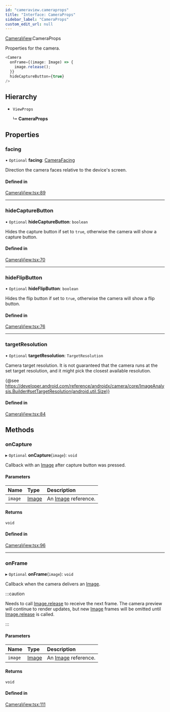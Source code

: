 ```yaml
---
id: "cameraview.cameraprops"
title: "Interface: CameraProps"
sidebar_label: "CameraProps"
custom_edit_url: null
---
```


[CameraView](../modules/cameraview.md).CameraProps

Properties for the camera.

```typescript
<Camera
  onFrame={(image: Image) => {
    image.release();
  }}
  hideCaptureButton={true}
/>
```

## Hierarchy

- `ViewProps`

  ↳ **CameraProps**

## Properties

### facing

• `Optional` **facing**: [CameraFacing](../enums/cameraview.camerafacing.md)

Direction the camera faces relative to the device's screen.

#### Defined in

[CameraView.tsx:89](https://github.com/pytorch/live/blob/f270d5c/react-native-pytorch-core/src/CameraView.tsx#L89)

___

### hideCaptureButton

• `Optional` **hideCaptureButton**: `boolean`

Hides the capture button if set to `true`, otherwise the camera will show
a capture button.

#### Defined in

[CameraView.tsx:70](https://github.com/pytorch/live/blob/f270d5c/react-native-pytorch-core/src/CameraView.tsx#L70)

___

### hideFlipButton

• `Optional` **hideFlipButton**: `boolean`

Hides the flip button if set to `true`, otherwise the camera will show
a flip button.

#### Defined in

[CameraView.tsx:76](https://github.com/pytorch/live/blob/f270d5c/react-native-pytorch-core/src/CameraView.tsx#L76)

___

### targetResolution

• `Optional` **targetResolution**: `TargetResolution`

Camera target resolution. It is not guaranteed that the camera runs at the
set target resolution, and it might pick the closest available resolution.

{@see https://developer.android.com/reference/androidx/camera/core/ImageAnalysis.Builder#setTargetResolution(android.util.Size)}

#### Defined in

[CameraView.tsx:84](https://github.com/pytorch/live/blob/f270d5c/react-native-pytorch-core/src/CameraView.tsx#L84)

## Methods

### onCapture

▸ `Optional` **onCapture**(`image`): `void`

Callback with an [Image](imagemodule.image.md) after capture button was pressed.

#### Parameters

| Name | Type | Description |
| :------ | :------ | :------ |
| `image` | [Image](imagemodule.image.md) | An [Image](imagemodule.image.md) reference. |

#### Returns

`void`

#### Defined in

[CameraView.tsx:96](https://github.com/pytorch/live/blob/f270d5c/react-native-pytorch-core/src/CameraView.tsx#L96)

___

### onFrame

▸ `Optional` **onFrame**(`image`): `void`

Callback when the camera delivers an [Image](imagemodule.image.md).

:::caution

Needs to call [Image.release](imagemodule.image.md#release) to receive the next frame. The camera
preview will continue to render updates, but new [Image](imagemodule.image.md) frames will be
omitted until [Image.release](imagemodule.image.md#release) is called.

:::

#### Parameters

| Name | Type | Description |
| :------ | :------ | :------ |
| `image` | [Image](imagemodule.image.md) | An [Image](imagemodule.image.md) reference. |

#### Returns

`void`

#### Defined in

[CameraView.tsx:111](https://github.com/pytorch/live/blob/f270d5c/react-native-pytorch-core/src/CameraView.tsx#L111)
